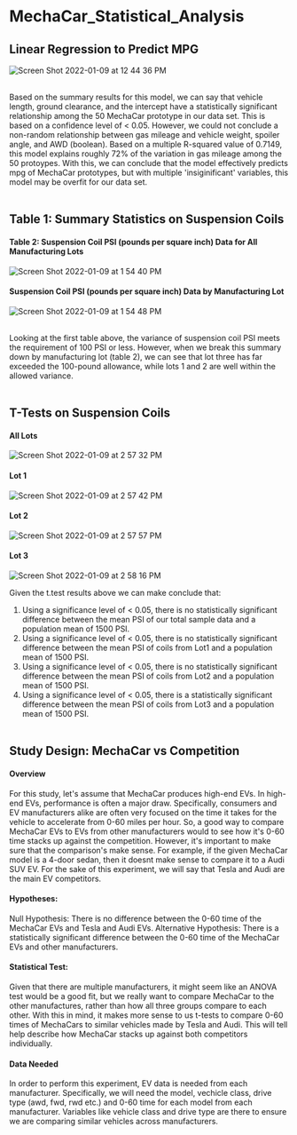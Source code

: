 # MechaCar_Statistical_Analysis

## Linear Regression to Predict MPG </br>
![Screen Shot 2022-01-09 at 12 44 36 PM](https://user-images.githubusercontent.com/90878911/148696121-0f3c374d-8396-42d9-9809-f734fd160a32.png)</br></br>

Based on the summary results for this model, we can say that vehicle length, ground clearance, and the intercept have a statistically significant relationship among the 50 MechaCar prototype in our data set. This is based on a confidence level of < 0.05. However, we could not conclude a non-random relationship between gas mileage and vehicle weight, spoiler angle, and AWD (boolean). Based on a multiple R-squared value of 0.7149, this model explains roughly 72% of the variation in gas mileage among the 50 protoypes. With this, we can conclude that the model effectively predicts mpg of MechaCar prototypes, but with multiple 'insiginificant' variables, this model may be overfit for our data set. </br></br>

## Table 1: Summary Statistics on Suspension Coils

#### Table 2: Suspension Coil PSI (pounds per square inch) Data for All Manufacturing Lots
![Screen Shot 2022-01-09 at 1 54 40 PM](https://user-images.githubusercontent.com/90878911/148698580-092fdac5-04ac-47f8-96cf-585a4707fd3a.png)

#### Suspension Coil PSI (pounds per square inch) Data by Manufacturing Lot
![Screen Shot 2022-01-09 at 1 54 48 PM](https://user-images.githubusercontent.com/90878911/148698578-e650bb24-4e7d-4bfc-ab74-5e2c179d5292.png) </br></br>

Looking at the first table above, the variance of suspension coil PSI meets the requirement of 100 PSI or less. However, when we break this summary down by manufacturing lot (table 2), we can see that lot three has far exceeded the 100-pound allowance, while lots 1 and 2 are well within the allowed variance. </br></br>

## T-Tests on Suspension Coils
#### All Lots
![Screen Shot 2022-01-09 at 2 57 32 PM](https://user-images.githubusercontent.com/90878911/148700808-ab28b31d-71ca-4922-b9bc-a43090c258d1.png)
#### Lot 1
![Screen Shot 2022-01-09 at 2 57 42 PM](https://user-images.githubusercontent.com/90878911/148700812-bdc8671d-f940-43c0-aa8a-347efe99c7db.png)
#### Lot 2
![Screen Shot 2022-01-09 at 2 57 57 PM](https://user-images.githubusercontent.com/90878911/148700817-1dd7982e-d557-43ed-92a7-7e261b61365e.png)
#### Lot 3
![Screen Shot 2022-01-09 at 2 58 16 PM](https://user-images.githubusercontent.com/90878911/148700819-3801439b-4dc3-4c41-aa60-499720b5e0ac.png)</br>

Given the t.test results above we can make conclude that:
1. Using a significance level of < 0.05, there is no statistically significant difference between the mean PSI of our total sample data and a population mean of 1500 PSI.
2. Using a significance level of < 0.05, there is no statistically significant difference between the mean PSI of coils from Lot1 and a population mean of 1500 PSI.
3. Using a significance level of < 0.05, there is no statistically significant difference between the mean PSI of coils from Lot2 and a population mean of 1500 PSI.
4. Using a significance level of < 0.05, there is a statistically significant difference between the mean PSI of coils from Lot3 and a population mean of 1500 PSI.</br><br>

## Study Design: MechaCar vs Competition
#### Overview
For this study, let's assume that MechaCar produces high-end EVs. In high-end EVs, performance is often a major draw. Specifically, consumers and EV manufacturers alike are often very focused on the time it takes for the vehicle to accelerate from 0-60 miles per hour. So, a good way to compare MechaCar EVs to EVs from other manufacturers would to see how it's 0-60 time stacks up against the competition. However, it's important to make sure that the comparison's make sense. For example, if the given MechaCar model is a 4-door sedan, then it doesnt make sense to compare it to a Audi SUV EV. For the sake of this experiment, we will say that Tesla and Audi are the main EV competitors.</br>

#### Hypotheses:
Null Hypothesis: There is no difference between the 0-60 time of the MechaCar EVs and Tesla and Audi EVs.
Alternative Hypothesis: There is a statistically significant difference between the 0-60 time of the MechaCar EVs and other manufacturers.</br>

#### Statistical Test:
Given that there are multiple manufacturers, it might seem like an ANOVA test would be a good fit, but we really want to compare MechaCar to the other manufactures, rather than how all three groups compare to each other. With this in mind, it makes more sense to us t-tests to compare 0-60 times of MechaCars to similar vehicles made by Tesla and Audi. This will tell help describe how MechaCar stacks up against both competitors individually.</br>

#### Data Needed
In order to perform this experiment, EV data is needed from each manufacturer. Specifically, we will need the model, vechicle class, drive type (awd, fwd, rwd etc.) and 0-60 time for each model from each manufacturer. Variables like vehicle class and drive type are there to ensure we are comparing similar vehicles across manufacturers.






